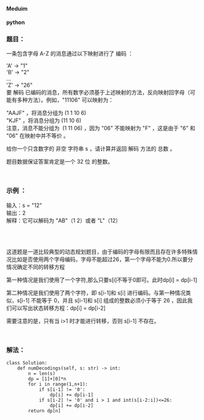 #### Meduim

#### python 

### 题目：

一条包含字母 A-Z 的消息通过以下映射进行了 编码 ：        

'A' -> "1"      
'B' -> "2"      
...         
'Z' -> "26"         
要 解码 已编码的消息，所有数字必须基于上述映射的方法，反向映射回字母（可能有多种方法）。例如，"11106" 可以映射为：          

"AAJF" ，将消息分组为 (1 1 10 6)           
"KJF" ，将消息分组为 (11 10 6)     
注意，消息不能分组为  (1 11 06) ，因为 "06" 不能映射为 "F" ，这是由于 "6" 和 "06" 在映射中并不等价      。       

给你一个只含数字的 非空 字符串 s ，请计算并返回 解码 方法的 总数 。

题目数据保证答案肯定是一个 32 位 的整数。

<br/>

### 示例 ：

输入：s = "12"     
输出：2        
解释：它可以解码为 "AB"（1 2）或者 "L"（12）       

<br/>

<br/>

这道题是一道比较典型的动态规划题目，由于编码的字母有限而且存在许多特殊情况比如是否使用两个字母编码，字母不能超过26，第一个字母不能为0.所以要分情况确定不同的转移方程

第一种情况是我们使用了一个字符,那么只要s[i]不等于0即可。此时dp[i] = dp[i-1]

第二种情况是我们使用了两个字符，即 s[i-1]和 s[i] 进行编码。与第一种情况类似，s[i-1] 不能等于 0，并且 s[i-1]和 s[i] 组成的整数必须小于等于 26 ，因此我们可以写出状态转移方程：dp[i] = dp[i-2]

需要注意的是，只有当 i>1 时才能进行转移，否则 s[i-1] 不存在。

<br/>

### 解法：

```
class Solution:
    def numDecodings(self, s: str) -> int:
        n = len(s)
        dp = [1]+[0]*n
        for i in range(1,n+1):
            if s[i-1] != '0':
                dp[i] += dp[i-1]
            if s[i-2] != '0' and i > 1 and int(s[i-2:i])<=26:
                dp[i] += dp[i-2]
        return dp[n]
                 

```
